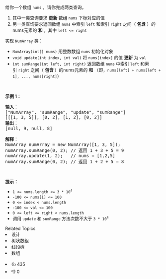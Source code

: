 <p>给你一个数组 <code>nums</code> ，请你完成两类查询。</p>

<ol>
	<li>其中一类查询要求 <strong>更新</strong> 数组&nbsp;<code>nums</code>&nbsp;下标对应的值</li>
	<li>另一类查询要求返回数组&nbsp;<code>nums</code>&nbsp;中索引&nbsp;<code>left</code>&nbsp;和索引&nbsp;<code>right</code>&nbsp;之间（&nbsp;<strong>包含&nbsp;</strong>）的nums元素的 <strong>和</strong>&nbsp;，其中&nbsp;<code>left &lt;= right</code></li>
</ol>

<p>实现 <code>NumArray</code> 类：</p>

<ul>
	<li><code>NumArray(int[] nums)</code> 用整数数组 <code>nums</code> 初始化对象</li>
	<li><code>void update(int index, int val)</code> 将 <code>nums[index]</code> 的值 <strong>更新</strong> 为 <code>val</code></li>
	<li><code>int sumRange(int left, int right)</code> 返回数组&nbsp;<code>nums</code>&nbsp;中索引&nbsp;<code>left</code>&nbsp;和索引&nbsp;<code>right</code>&nbsp;之间（&nbsp;<strong>包含&nbsp;</strong>）的nums元素的 <strong>和</strong>&nbsp;（即，<code>nums[left] + nums[left + 1], ..., nums[right]</code>）</li>
</ul>

<p>&nbsp;</p>

<p><strong>示例 1：</strong></p>

<pre>
<strong>输入</strong>：
["NumArray", "sumRange", "update", "sumRange"]
[[[1, 3, 5]], [0, 2], [1, 2], [0, 2]]
<strong>输出</strong>：
[null, 9, null, 8]

<strong>解释</strong>：
NumArray numArray = new NumArray([1, 3, 5]);
numArray.sumRange(0, 2); // 返回 1 + 3 + 5 = 9
numArray.update(1, 2);   // nums = [1,2,5]
numArray.sumRange(0, 2); // 返回 1 + 2 + 5 = 8
</pre>

<p>&nbsp;</p>

<p><strong>提示：</strong></p>

<ul>
	<li><code>1 &lt;= nums.length &lt;= 3 *&nbsp;10<sup>4</sup></code></li>
	<li><code>-100 &lt;= nums[i] &lt;= 100</code></li>
	<li><code>0 &lt;= index &lt; nums.length</code></li>
	<li><code>-100 &lt;= val &lt;= 100</code></li>
	<li><code>0 &lt;= left &lt;= right &lt; nums.length</code></li>
	<li>调用 <code>update</code> 和 <code>sumRange</code> 方法次数不大于&nbsp;<code>3 * 10<sup>4</sup></code>&nbsp;</li>
</ul>
<div><div>Related Topics</div><div><li>设计</li><li>树状数组</li><li>线段树</li><li>数组</li></div></div><br><div><li>👍 435</li><li>👎 0</li></div>